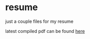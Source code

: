 # resume
just a couple files for my resume

latest compiled pdf can be found [here](http://www.sfu.ca/~crdyck/resume/colin_dyck_cv.pdf)
